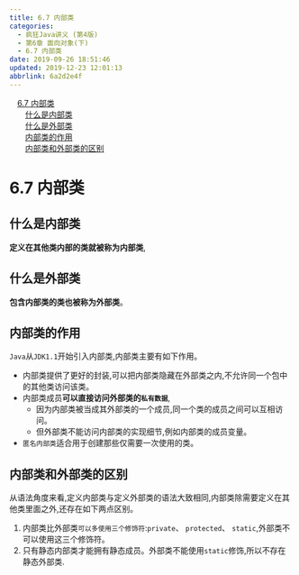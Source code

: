 ```yaml
---
title: 6.7 内部类
categories: 
  - 疯狂Java讲义 (第4版)
  - 第6章 面向对象(下)
  - 6.7 内部类
date: 2019-09-26 18:51:46
updated: 2019-12-23 12:01:13
abbrlink: 6a2d2e4f
---
```

<div id='my_toc'><a href="/JavaReadingNotes/6a2d2e4f/#6-7-内部类" class="header_1">6.7 内部类</a>&nbsp;<br><a href="/JavaReadingNotes/6a2d2e4f/#什么是内部类" class="header_2">什么是内部类</a>&nbsp;<br><a href="/JavaReadingNotes/6a2d2e4f/#什么是外部类" class="header_2">什么是外部类</a>&nbsp;<br><a href="/JavaReadingNotes/6a2d2e4f/#内部类的作用" class="header_2">内部类的作用</a>&nbsp;<br><a href="/JavaReadingNotes/6a2d2e4f/#内部类和外部类的区别" class="header_2">内部类和外部类的区别</a>&nbsp;<br></div>
<style>.header_1{margin-left: 1em;}.header_2{margin-left: 2em;}.header_3{margin-left: 3em;}.header_4{margin-left: 4em;}.header_5{margin-left: 5em;}.header_6{margin-left: 6em;}</style>
<!--more-->
<script>if (navigator.platform.search('arm')==-1){document.getElementById('my_toc').style.display = 'none';}var e,p = document.getElementsByTagName('p');while (p.length>0) {e = p[0];e.parentElement.removeChild(e);}</script>

<!--end-->
<!--SSTStart-->
# 6.7 内部类 #
## 什么是内部类 ##
**定义在其他类内部的类就被称为内部类**,
## 什么是外部类 ##
**包含内部类的类也被称为外部类**。
## 内部类的作用 ##
`Java`从`JDK1.1`开始引入内部类,内部类主要有如下作用。
- 内部类提供了更好的封装,可以把内部类隐藏在外部类之内,不允许同一个包中的其他类访问该类。
- 内部类成员**可以直接访问外部类的`私有数据`**,
    - 因为内部类被当成其外部类的一个成员,同一个类的成员之间可以互相访问。
    - 但外部类不能访问内部类的实现细节,例如内部类的成员变量。
- `匿名内部类`适合用于创建那些仅需要一次使用的类。

## 内部类和外部类的区别 ##
从语法角度来看,定义内部类与定义外部类的语法大致相同,内部类除需要定义在其他类里面之外,还存在如下两点区别。
1. 内部类比外部类`可以多使用三个修饰符`:`private`、 `protected`、 `static`,外部类不可以使用这三个修饰符。
2. 只有静态内部类才能拥有静态成员。外部类不能使用`static`修饰,所以不存在静态外部类.
<!--SSTStop-->


